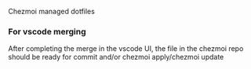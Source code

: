 Chezmoi managed dotfiles

### For vscode merging
After completing the merge in the vscode UI, the file in the chezmoi repo should be ready for commit and/or chezmoi apply/chezmoi update
